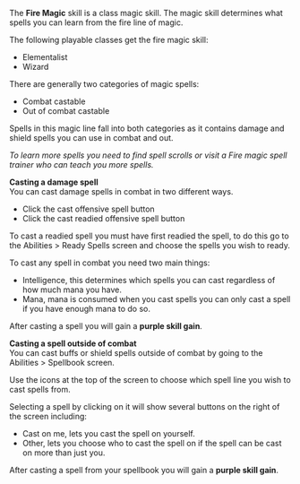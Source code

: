 The **Fire Magic** skill is a class magic skill. The magic skill determines what spells you can learn from the fire line of magic.

The following playable classes get the fire magic skill:

*   Elementalist
*   Wizard

There are generally two categories of magic spells:

*   Combat castable
*   Out of combat castable

Spells in this magic line fall into both categories as it contains damage and shield spells you can use in combat and out.

_To learn more spells you need to find spell scrolls or visit a Fire magic spell trainer who can teach you more spells._

**Casting a damage spell**  
You can cast damage spells in combat in two different ways.

*   Click the cast offensive spell button
*   Click the cast readied offensive spell button

To cast a readied spell you must have first readied the spell, to do this go to the Abilities > Ready Spells screen and choose the spells you wish to ready.

To cast any spell in combat you need two main things:

*   Intelligence, this determines which spells you can cast regardless of how much mana you have.
*   Mana, mana is consumed when you cast spells you can only cast a spell if you have enough mana to do so.

After casting a spell you will gain a **purple skill gain**.

**Casting a spell outside of combat**  
You can cast buffs or shield spells outside of combat by going to the Abilities > Spellbook screen.

Use the icons at the top of the screen to choose which spell line you wish to cast spells from. 

Selecting a spell by clicking on it will show several buttons on the right of the screen including:

*   Cast on me, lets you cast the spell on yourself.
*   Other, lets you choose who to cast the spell on if the spell can be cast on more than just you.

After casting a spell from your spellbook you will gain a **purple skill gain**.